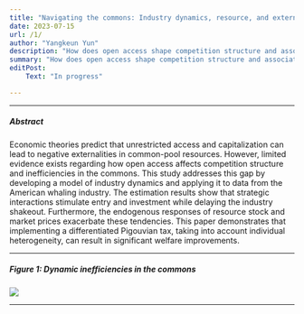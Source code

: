 ```yaml
---
title: "Navigating the commons: Industry dynamics, resource, and externalities in American whaling"
date: 2023-07-15 
url: /1/
author: "Yangkeun Yun"
description: "How does open access shape competition structure and associated inefficiencies in the commons? This study develops a dynamic model and estimates it using data from the American whaling industry."
summary: "How does open access shape competition structure and associated inefficiencies in the commons? This study develops a dynamic model and estimates it using data from the American whaling industry."
editPost:
    Text: "In progress"

---
```


---

##### Abstract

Economic theories predict that unrestricted access and capitalization can lead to negative externalities in common-pool resources. However, limited evidence exists regarding how open access affects competition structure and inefficiencies in the commons. This study addresses this gap by developing a model of industry dynamics and applying it to data from the American whaling industry. The estimation results show that strategic interactions stimulate entry and investment while delaying the industry shakeout. Furthermore, the endogenous responses of resource stock and market prices exacerbate these tendencies. This paper demonstrates that implementing a differentiated Pigouvian tax, taking into account individual heterogeneity, can result in significant welfare improvements.

---

##### Figure 1: Dynamic inefficiencies in the commons

![](/Fig1.png)

---
